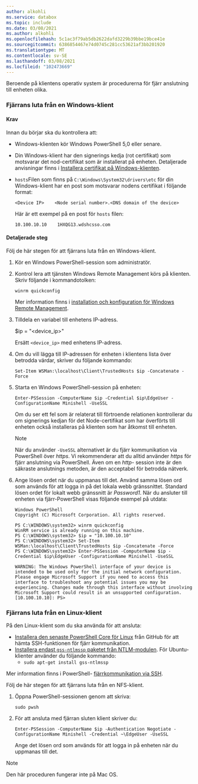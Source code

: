 ```yaml
---
author: alkohli
ms.service: databox
ms.topic: include
ms.date: 03/08/2021
ms.author: alkohli
ms.openlocfilehash: 5c1ac3f79ab5db2622dafd3229b39bbe19bce41e
ms.sourcegitcommit: 6386854467e74d0745c281cc53621af3bb201920
ms.translationtype: MT
ms.contentlocale: sv-SE
ms.lasthandoff: 03/08/2021
ms.locfileid: "102473669"
---
```

Beroende på klientens operativ system är procedurerna för fjärr anslutning till enheten olika.

### <a name="remotely-connect-from-a-windows-client"></a>Fjärrans luta från en Windows-klient


#### <a name="prerequisites"></a>Krav

Innan du börjar ska du kontrollera att:

- Windows-klienten kör Windows PowerShell 5,0 eller senare.
- Din Windows-klient har den signerings kedja (rot certifikat) som motsvarar det nod-certifikat som är installerat på enheten. Detaljerade anvisningar finns i [Installera certifikat på Windows-klienten](../articles/databox-online/azure-stack-edge-j-series-manage-certificates.md#import-certificates-on-the-client-accessing-the-device).
- `hosts`Filen som finns på `C:\Windows\System32\drivers\etc` för din Windows-klient har en post som motsvarar nodens certifikat i följande format:

    `<Device IP>    <Node serial number>.<DNS domain of the device>`

    Här är ett exempel på en post för `hosts` filen:
 
    `10.100.10.10    1HXQG13.wdshcsso.com`
  

#### <a name="detailed-steps"></a>Detaljerade steg

Följ de här stegen för att fjärrans luta från en Windows-klient.

1. Kör en Windows PowerShell-session som administratör.
2. Kontrol lera att tjänsten Windows Remote Management körs på klienten. Skriv följande i kommandotolken:

    `winrm quickconfig`

    Mer information finns i [installation och konfiguration för Windows Remote Management](/windows/win32/winrm/installation-and-configuration-for-windows-remote-management#quick-default-configuration).

3. Tilldela en variabel till enhetens IP-adress.

    $ip = "<device_ip>"

    Ersätt `<device_ip>` med enhetens IP-adress.

4. Om du vill lägga till IP-adressen för enheten i klientens lista över betrodda värdar, skriver du följande kommando:

    `Set-Item WSMan:\localhost\Client\TrustedHosts $ip -Concatenate -Force`

5. Starta en Windows PowerShell-session på enheten:

    `Enter-PSSession -ComputerName $ip -Credential $ip\EdgeUser -ConfigurationName Minishell -UseSSL`

    Om du ser ett fel som är relaterat till förtroende relationen kontrollerar du om signerings kedjan för det Node-certifikat som har överförts till enheten också installeras på klienten som har åtkomst till enheten.

    > [!NOTE] 
    > När du använder `-UseSSL` alternativet är du fjärr kommunikation via PowerShell över *https*. Vi rekommenderar att du alltid använder *https* för fjärr anslutning via PowerShell. Även om en *http-* session inte är den säkraste anslutnings metoden, är den acceptabel för betrodda nätverk.

6. Ange lösen ordet när du uppmanas till det. Använd samma lösen ord som används för att logga in på det lokala webb gränssnittet. Standard lösen ordet för lokalt webb gränssnitt är *Password1*. När du ansluter till enheten via fjärr-PowerShell visas följande exempel på utdata:  

    ```
    Windows PowerShell
    Copyright (C) Microsoft Corporation. All rights reserved.
    
    PS C:\WINDOWS\system32> winrm quickconfig
    WinRM service is already running on this machine.
    PS C:\WINDOWS\system32> $ip = "10.100.10.10"
    PS C:\WINDOWS\system32> Set-Item WSMan:\localhost\Client\TrustedHosts $ip -Concatenate -Force
    PS C:\WINDOWS\system32> Enter-PSSession -ComputerName $ip -Credential $ip\EdgeUser -ConfigurationName Minishell -UseSSL

    WARNING: The Windows PowerShell interface of your device is intended to be used only for the initial network configuration. Please engage Microsoft Support if you need to access this interface to troubleshoot any potential issues you may be experiencing. Changes made through this interface without involving Microsoft Support could result in an unsupported configuration.
    [10.100.10.10]: PS>
    ```

### <a name="remotely-connect-from-a-linux-client"></a>Fjärrans luta från en Linux-klient

På den Linux-klient som du ska använda för att ansluta:

- [Installera den senaste PowerShell Core för Linux](/powershell/scripting/install/installing-powershell-core-on-linux?view=powershell-6&preserve-view=true) från GitHub för att hämta SSH-funktionen för fjärr kommunikation. 
- [Installera endast `gss-ntlmssp` paketet från NTLM-modulen](https://github.com/Microsoft/omi/blob/master/Unix/doc/setup-ntlm-omi.md). För Ubuntu-klienter använder du följande kommando:
    - `sudo apt-get install gss-ntlmssp`

Mer information finns i PowerShell- [fjärrkommunikation via SSH](/powershell/scripting/learn/remoting/ssh-remoting-in-powershell-core?view=powershell-6&preserve-view=true).

Följ de här stegen för att fjärrans luta från en NFS-klient.

1. Öppna PowerShell-sessionen genom att skriva:

    `sudo pwsh`
 
2. För att ansluta med fjärran sluten klient skriver du:

    `Enter-PSSession -ComputerName $ip -Authentication Negotiate -ConfigurationName Minishell -Credential ~\EdgeUser -UseSSL`

    Ange det lösen ord som används för att logga in på enheten när du uppmanas till det.
 
> [!NOTE]
> Den här proceduren fungerar inte på Mac OS.